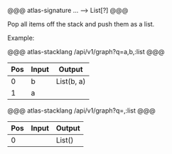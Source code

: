 @@@ atlas-signature
...
-->
List[?]
@@@

Pop all items off the stack and push them as a list.

Example:

@@@ atlas-stacklang
/api/v1/graph?q=a,b,:list
@@@

<table><thead><th>Pos</th><th>Input</th><th>Output</th></thead><tbody><tr>
<td>0</td>
<td>b</td>
<td>List(b, a)</td>
</tr><tr>
<td>1</td>
<td>a</td>
<td></td>
</tr></tbody></table>

@@@ atlas-stacklang
/api/v1/graph?q=,:list
@@@

<table><thead><th>Pos</th><th>Input</th><th>Output</th></thead><tbody><tr>
<td>0</td>
<td></td>
<td>List()</td>
</tr></tbody></table>
